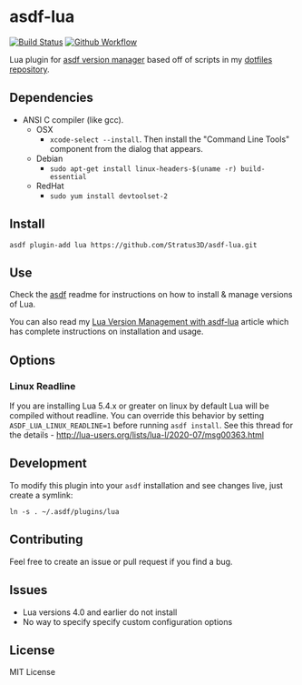 # asdf-lua

[![Build Status](https://travis-ci.org/Stratus3D/asdf-lua.svg?branch=master)](https://travis-ci.org/Stratus3D/asdf-lua)
[![Github Workflow](https://github.com/Stratus3D/asdf-lua/actions/workflows/workflow.yml/badge.svg)](https://github.com/Stratus3D/asdf-lua/actions/workflows/workflow.yml)

Lua plugin for [asdf version manager](https://github.com/HashNuke/asdf) based off of scripts in my [dotfiles repository](https://github.com/Stratus3D/dotfiles).

## Dependencies

* ANSI C compiler (like gcc).
    * OSX
        * `xcode-select --install`. Then install the "Command Line Tools" component from the dialog that appears.
    * Debian
        * `sudo apt-get install linux-headers-$(uname -r) build-essential`
    * RedHat
        * `sudo yum install devtoolset-2`

## Install

```
asdf plugin-add lua https://github.com/Stratus3D/asdf-lua.git
```

## Use

Check the [asdf](https://github.com/HashNuke/asdf) readme for instructions on how to install & manage versions of Lua.

You can also read my [Lua Version Management with asdf-lua](http://stratus3d.com/blog/2016/12/30/lua-version-management-with-asdf-lua/) article which has complete instructions on installation and usage.

## Options

### Linux Readline

If you are installing Lua 5.4.x or greater on linux by default Lua will be compiled without readline. You can override this behavior by setting `ASDF_LUA_LINUX_READLINE=1` before running `asdf install`. See this thread for the details - http://lua-users.org/lists/lua-l/2020-07/msg00363.html

## Development

To modify this plugin into your `asdf` installation and see changes live, just create a symlink:

```
ln -s . ~/.asdf/plugins/lua
```

## Contributing

Feel free to create an issue or pull request if you find a bug.

## Issues

* Lua versions 4.0 and earlier do not install
* No way to specify specify custom configuration options

## License
MIT License
